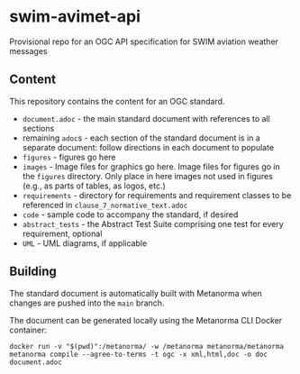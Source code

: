 # swim-avimet-api
Provisional repo for an OGC API specification for SWIM aviation weather messages

## Content

This repository contains the content for an OGC standard.

* `document.adoc` - the main standard document with references to all sections
* remaining ``adoc``s - each section of the standard document is in a separate document: follow directions in each document to populate
* `figures` - figures go here
* `images` - Image files for graphics go here. Image files for figures go in the `figures` directory. Only place in here images not used in figures (e.g., as parts of tables, as logos, etc.)
* `requirements` - directory for requirements and requirement classes to be referenced in `clause_7_normative_text.adoc`
* `code` - sample code to accompany the standard, if desired
* `abstract_tests` - the Abstract Test Suite comprising one test for every requirement, optional
* `UML` - UML diagrams, if applicable


## Building

The standard document is automatically built with Metanorma when changes are pushed into the ```main``` branch.

The document can be generated locally using the Metanorma CLI Docker container:

```docker run -v "$(pwd)":/metanorma/ -w /metanorma metanorma/metanorma metanorma compile --agree-to-terms -t ogc -x xml,html,doc -o doc document.adoc```

